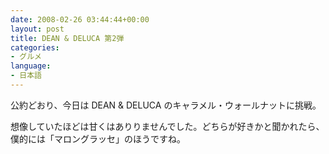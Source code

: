 ```yaml
---
date: 2008-02-26 03:44:44+00:00
layout: post
title: DEAN & DELUCA 第2弾
categories:
- グルメ
language:
- 日本語
---
```


公約どおり、今日は DEAN & DELUCA のキャラメル・ウォールナットに挑戦。

想像していたほどは甘くはありりませんでした。どちらが好きかと聞かれたら、僕的には「マロングラッセ」のほうですね。
